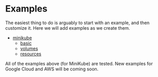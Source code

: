 # Examples

The easiest thing to do is arguably to start with an example,
and then customize it. Here we will add examples as we create them.

- [minikube](https://github.com/converged-computing/flux-cloud/tree/main/examples/minikube)
  - [basic](https://github.com/converged-computing/flux-cloud/tree/main/examples/minikube/basic)
  - [volumes](https://github.com/converged-computing/flux-cloud/tree/main/examples/minikube/volumes)
  - [resources](https://github.com/converged-computing/flux-cloud/tree/main/examples/minikube/resources)

All of the examples above (for MiniKube) are tested. New examples for Google Cloud and AWS will be coming soon.
